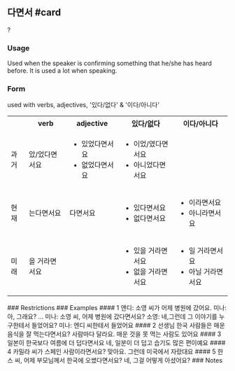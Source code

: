 ## 다면서 #card
?
### Usage
Used when the speaker is confirming something that he/she has heard before. It is used a lot when speaking.
### Form
used with verbs, adjectives, '있다/없다' & '이다/아니다'
<table>
	<tr>
		<th></th>
		<th>verb</th>
		<th>adjective</th>
		<th>있다/없다</th>
		<th>이다/아니다</th>
	</tr>
	<tr>
		<td>과거</td>
		<td>았/었다면서요</td>
		<td>
			<ul>
				<li>있었다면서요</li>
				<li>없었다면서요</li>
			</ul>
		</td>
		<td>
			<ul>
				<li>이었/였다면서요</li>
				<li>아니었다면서요</li>
			</ul>
		</td>
	</tr>
	<tr>
		<td>현재</td>
		<td>는다면서요</td>
		<td>다면서요</td>
		<td>
			<ul>
				<li>있다면서요</li>
				<li>없다면서요</li>
			</ul>
		</td>
		<td>
			<ul>
				<li>이라면서요</li>
				<li>아니라면서요</li>
			</ul>
		</td>
	</tr>
	<tr>
		<td>미래</td>
		<td>을 거라면서요</td>
		<td></td>
		<td>
			<ul>
				<li>있을 거라면서요</li>
				<li>없을 거라면서요</li>
			</ul>
		</td>
		<td>
			<ul>
				<li>일 거라면서요</li>
				<li>아닐 거라면서요</li>
			</ul>
		</td>
	</tr>
</table>
### Restrictions
### Examples
#### 1
앤디: 소영 씨가 어제 병원에 갔어요.
미나: 아, 그래요?
...
미나: 소영 씨, 어제 병원에 갔다면서요?
소영: 네,그런데 그 이야기를 누구한테서 들었어요?
미나: 엔디 씨한테서 들었어요
#### 2
선생님 한국 사람들은 매운 음식을 잘 먹는다면서요?
	사람마다 달라요. 매운 것을 못 먹는 사람도 있어요
#### 3
일본이 한국보다 여름에 더 덥다면서요
	네, 일분이 더 덥고 습기도 많은 편이예요
#### 4
카밀라 씨가 스페인 사람이라면서요?
	맞아요. 그런데 미국에서 자랐대요
#### 5
한스 씨, 어제 부모님께서 한국에 오쎴다면서요?
	네, 그걸 어떻게 아셨어요?
### Notes
<!--SR:!2024-11-16,2,210-->